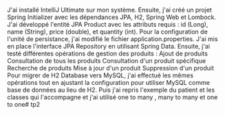 J'ai installé IntelliJ Ultimate sur mon système.
Ensuite, j'ai créé un projet Spring Initializer avec les dépendances JPA, H2, Spring Web et Lombock.
J'ai développé l'entité JPA Product avec les attributs requis : id (Long), name (String), price (double), et quantity (int).
Pour la configuration de l'unité de persistance, j'ai modifié le fichier application.properties.
J'ai mis en place l'interface JPA Repository en utilisant Spring Data.
Ensuite, j'ai testé différentes opérations de gestion des produits :
Ajout de produits
Consultation de tous les produits
Consultation d'un produit spécifique
Recherche de produits
Mise à jour d'un produit
Suppression d'un produit
Pour migrer de H2 Database vers MySQL, j'ai effectué les mêmes opérations tout en ajustant la configuration pour utiliser MySQL comme base de données au lieu de H2.
Puis j'ai repris l'exemple du patient et les classes qui l'accompagne et j'ai utilisé one to many , many to many et one to one# tp2
